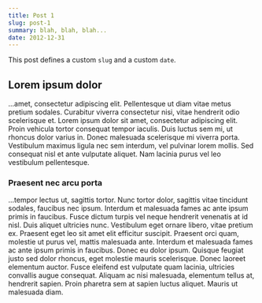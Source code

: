 ```yaml
---
title: Post 1
slug: post-1
summary: blah, blah, blah...
date: 2012-12-31
---
```


This post defines a custom `slug` and a custom `date`.

## Lorem ipsum dolor

...amet, consectetur adipiscing elit. Pellentesque ut diam vitae metus pretium sodales. Curabitur viverra consectetur nisi, vitae hendrerit odio scelerisque et. Lorem ipsum dolor sit amet, consectetur adipiscing elit. Proin vehicula tortor consequat tempor iaculis. Duis luctus sem mi, ut rhoncus dolor varius in. Donec malesuada scelerisque mi viverra porta. Vestibulum maximus ligula nec sem interdum, vel pulvinar lorem mollis. Sed consequat nisl et ante vulputate aliquet. Nam lacinia purus vel leo vestibulum pellentesque.

### Praesent nec arcu porta

...tempor lectus ut, sagittis tortor. Nunc tortor dolor, sagittis vitae tincidunt sodales, faucibus nec ipsum. Interdum et malesuada fames ac ante ipsum primis in faucibus. Fusce dictum turpis vel neque hendrerit venenatis at id nisl. Duis aliquet ultricies nunc. Vestibulum eget ornare libero, vitae pretium ex. Praesent eget leo sit amet elit efficitur suscipit. Praesent orci quam, molestie ut purus vel, mattis malesuada ante. Interdum et malesuada fames ac ante ipsum primis in faucibus. Donec eu dolor ipsum. Quisque feugiat justo sed dolor rhoncus, eget molestie mauris scelerisque. Donec laoreet elementum auctor. Fusce eleifend est vulputate quam lacinia, ultricies convallis augue consequat. Aliquam ac nisi malesuada, elementum tellus at, hendrerit sapien. Proin pharetra sem at sapien luctus aliquet. Mauris ut malesuada diam.
